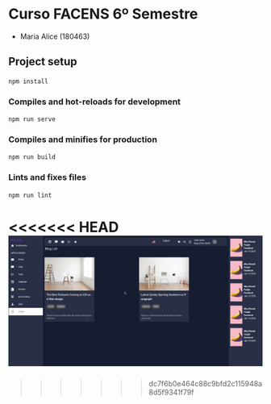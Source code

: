 # Curso FACENS 6º Semestre

- Maria Alice (180463)

## Project setup

```
npm install
```

### Compiles and hot-reloads for development

```
npm run serve
```

### Compiles and minifies for production

```
npm run build
```

### Lints and fixes files

```
npm run lint
```
<<<<<<< HEAD
![img](src/assets/img.png)
=======
>>>>>>> dc7f6b0e464c88c9bfd2c115948a8d5f9341f79f
